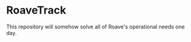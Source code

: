 RoaveTrack
==========

This repository will somehow solve all of Roave's operational needs one day.
